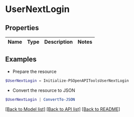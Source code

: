 # UserNextLogin
## Properties

Name | Type | Description | Notes
------------ | ------------- | ------------- | -------------

## Examples

- Prepare the resource
```powershell
$UserNextLogin = Initialize-PSOpenAPIToolsUserNextLogin 
```

- Convert the resource to JSON
```powershell
$UserNextLogin | ConvertTo-JSON
```

[[Back to Model list]](../README.md#documentation-for-models) [[Back to API list]](../README.md#documentation-for-api-endpoints) [[Back to README]](../README.md)

